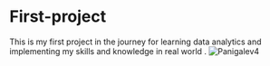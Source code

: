 # First-project
This is my first project in the journey for learning data analytics and implementing my skills and knowledge in real world .
<img src="panigalev4.jpg" alt="Panigalev4">
